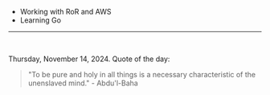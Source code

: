 - Working with RoR and AWS
- Learning Go

---

<br>

<!-- quote_marker -->
Thursday, November 14, 2024. Quote of the day:

> "To be pure and holy in all things is a necessary characteristic of the unenslaved mind." - Abdu'l-Baha

